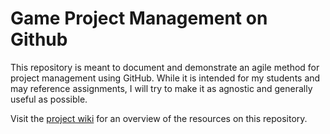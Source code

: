 # Game Project Management on Github
This repository is meant to document and demonstrate an agile method for project management using GitHub. While it is intended for my students and may reference assignments, I will try to make it as agnostic and generally useful as possible.

Visit the [project wiki](https://github.com/dantogno/project-management-demo/wiki) for an overview of the resources on this repository.
